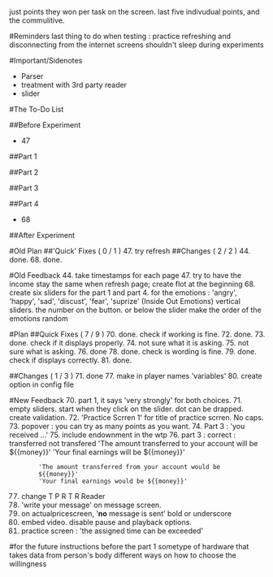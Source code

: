 <!---
	2015 November 6 Friday
-->

just points they won per task on the screen. last five indivudual
points, and the commulitive.

#Reminders
last thing to do when testing : practice refreshing and disconnecting
from the internet
screens shouldn't sleep during experiments

#Important/Sidenotes
* Parser
* treatment with 3rd party reader
* slider

#The To-Do List

##Before Experiment
* 47

##Part 1

##Part 2

##Part 3

##Part 4
* 68

##After Experiment

#Old Plan
##'Quick' Fixes ( 0 / 1 )
47. try refresh
##Changes ( 2 / 2 )
44. done.
68. done.

#Old Feedback
44. take timestamps for each page
47. try to have the income stay the same when refresh page; create flot
	at the beginning
68. create six sliders for the part 1 and part 4. for the emotions :
	'angry', 'happy', 'sad', 'discust', 'fear', 'suprize' (Inside Out
	Emotions)
	vertical sliders. the number on the button. or below the slider
	make the order of the emotions random

#Plan
##Quick Fixes ( 7 / 9 )
70. done. check if working is fine.
72. done.
73. done. check if it displays properly.
74. not sure what it is asking.
75. not sure what is asking.
76. done
78. done. check is wording is fine.
79. done. check if displays correctly.
81. done.

##Changes ( 1 / 3 )
71. done
77. make in player names 'variables'
80. create option in config file

#New Feedback
70. part 1, it says 'very strongly' for both choices.
71. empty sliders. start when they click on the slider. dot can be
drapped. create validation.
72. 'Practice Scrren 1' for title of practice scrren. No caps.
73. popover : you can try as many points as you want.
74. Part 3 : 'you received ...'
75. include endownment in the wtp
76. part 3 : correct : transferred not transfered
			'The amount transferred to your account will be ${{money}}'
			'Your final earnings will be ${{money}}'

			'The amount transferred from your account would be
			${{money}}'
			'Your final earnings would be ${{money}}'
77. change T P R
           T R Reader
78. 'write your message' on message screen.
79. on actualpricescreen, '__no__ message is sent' bold or underscore
80. embed video. disable pause and playback options.
81. practice screen : 'the assigned time can be exceeded'

#for the future
instructions before the part 1
sometype of hardware that takes data from person's body
different ways on how to choose the willingness

